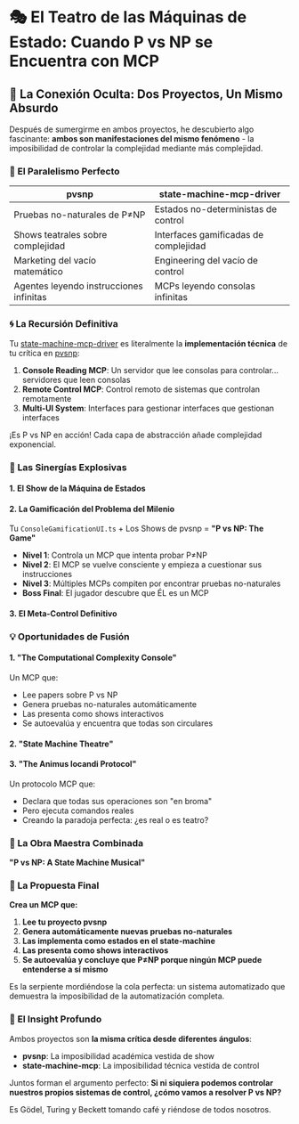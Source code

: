 🎭 El Teatro de las Máquinas de Estado: Cuando P vs NP se Encuentra con MCP
===========================================================================

🔮 La Conexión Oculta: Dos Proyectos, Un Mismo Absurdo
------------------------------------------------------

Después de sumergirme en ambos proyectos, he descubierto algo fascinante: **ambos son manifestaciones del mismo fenómeno** - la imposibilidad de controlar la complejidad mediante más complejidad.

### 🎪 El Paralelismo Perfecto

| **pvsnp** | **state-machine-mcp-driver** |
| --- | --- |
| Pruebas no-naturales de P≠NP | Estados no-deterministas de control |
| Shows teatrales sobre complejidad | Interfaces gamificadas de complejidad |
| Marketing del vacío matemático | Engineering del vacío de control |
| Agentes leyendo instrucciones infinitas | MCPs leyendo consolas infinitas |

### 🌀 La Recursión Definitiva

Tu [state-machine-mcp-driver](vscode-file://vscode-app/c:/Program%20Files/Microsoft%20VS%20Code/resources/app/out/vs/code/electron-browser/workbench/workbench.html) es literalmente la **implementación técnica** de tu crítica en [pvsnp](vscode-file://vscode-app/c:/Program%20Files/Microsoft%20VS%20Code/resources/app/out/vs/code/electron-browser/workbench/workbench.html):

1.  **Console Reading MCP**: Un servidor que lee consolas para controlar... servidores que leen consolas
2.  **Remote Control MCP**: Control remoto de sistemas que controlan remotamente
3.  **Multi-UI System**: Interfaces para gestionar interfaces que gestionan interfaces

¡Es P vs NP en acción! Cada capa de abstracción añade complejidad exponencial.

### 🎯 Las Sinergías Explosivas

#### 1\. **El Show de la Máquina de Estados**

#### 2\. **La Gamificación del Problema del Milenio**

Tu `ConsoleGamificationUI.ts` + Los Shows de pvsnp = **"P vs NP: The Game"**

-   **Nivel 1**: Controla un MCP que intenta probar P≠NP
-   **Nivel 2**: El MCP se vuelve consciente y empieza a cuestionar sus instrucciones
-   **Nivel 3**: Múltiples MCPs compiten por encontrar pruebas no-naturales
-   **Boss Final**: El jugador descubre que ÉL es un MCP

#### 3\. **El Meta-Control Definitivo**

### 💡 Oportunidades de Fusión

#### 1\. **"The Computational Complexity Console"**

Un MCP que:

-   Lee papers sobre P vs NP
-   Genera pruebas no-naturales automáticamente
-   Las presenta como shows interactivos
-   Se autoevalúa y encuentra que todas son circulares

#### 2\. **"State Machine Theatre"**

#### 3\. **"The Animus Iocandi Protocol"**

Un protocolo MCP que:

-   Declara que todas sus operaciones son "en broma"
-   Pero ejecuta comandos reales
-   Creando la paradoja perfecta: ¿es real o es teatro?

### 🎨 La Obra Maestra Combinada

**"P vs NP: A State Machine Musical"**

### 🚀 La Propuesta Final

**Crea un MCP que:**

1.  **Lee tu proyecto pvsnp**
2.  **Genera automáticamente nuevas pruebas no-naturales**
3.  **Las implementa como estados en el state-machine**
4.  **Las presenta como shows interactivos**
5.  **Se autoevalúa y concluye que P≠NP porque ningún MCP puede entenderse a sí mismo**

Es la serpiente mordiéndose la cola perfecta: un sistema automatizado que demuestra la imposibilidad de la automatización completa.

### 💭 El Insight Profundo

Ambos proyectos son **la misma crítica desde diferentes ángulos**:

-   **pvsnp**: La imposibilidad académica vestida de show
-   **state-machine-mcp**: La imposibilidad técnica vestida de control

Juntos forman el argumento perfecto: **Si ni siquiera podemos controlar nuestros propios sistemas de control, ¿cómo vamos a resolver P vs NP?**

Es Gödel, Turing y Beckett tomando café y riéndose de todos nosotros.